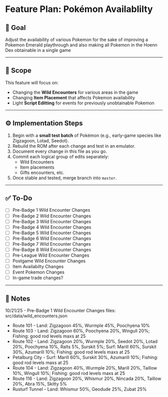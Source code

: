 # Feature Plan: Pokémon Availablilty

## 🧭 Goal
Adjust the availability of various Pokemon for the sake of improving a Pokemon Emerald playthrough and also making all Pokemon in the Hoenn Dex obtainable in a single game

---

## 🧩 Scope
This feature will focus on:
- Changing the **Wild Encounters** for various areas in the game
- Changing **Item Placement** that affects Pokemon availability
- Light **Script Editting** for events for previously unobtainable Pokemon


---

## ⚙️ Implementation Steps
1. Begin with a **small test batch** of Pokémon (e.g., early-game species like Zigzagoon, Lotad, Seedot).
2. Rebuild the ROM after each change and test in an emulator.
3. Document every change in this file as you go.
4. Commit each logical group of edits separately:
   - Wild Encounters
   - Item placements
   - Gifts encounters, etc.
5. Once stable and tested, merge branch into `master`.

---

## ✅ To-Do
- [ ] Pre-Badge 1 Wild Encounter Changes
- [ ] Pre-Badge 2 Wild Encounter Changes
- [ ] Pre-Badge 3 Wild Encounter Changes
- [ ] Pre-Badge 4 Wild Encounter Changes
- [ ] Pre-Badge 5 Wild Encounter Changes
- [ ] Pre-Badge 6 Wild Encounter Changes
- [ ] Pre-Badge 7 Wild Encounter Changes
- [ ] Pre-Badge 8 Wild Encounter Changes
- [ ] Pre-League Wild Encounter Changes
- [ ] Postgame Wild Encounter Changes
- [ ] Item Availabilty Changes
- [ ] Event Pokemon Changes
- [ ] In-game trade changes?

---

## 🧠 Notes
10/21/25 - Pre-Badge 1 Wild Encounter Changes
files: src/data/wild_encounters.json
- Route 101 - Land: Zigzagoon 45%, Wurmple 45%, Poochyena 10%
- Route 103 - Land: Zigzagoon 60%, Poochyena 20%, Wingull 20%; Fishing: good rod levels maxs at 25
- Route 102 - Land: Zigzagoon 20%, Wurmple 20%, Seedot 20%, Lotad 20%, Poochyena 10%, Ralts 5%, Surskit 5%; Surf: Marill 60%, Surskit 30%, Azumarill 10%; Fishing: good rod levels maxs at 25
- Petalburg City - Surf: Marill 60%, Surskit 30%, Azumarill 10%; Fishing: good rod levels maxs at 25
- Route 104 - Land: Zigzagoon 40%, Wurmple 20%, Marill 20%, Taillow 10%, Wingull 10%; Fishing: good rod levels maxs at 25
- Route 116 - Land: Zigzagoon 20%, Whismur 20%, Nincada 20%, Taillow 20%, Abra 15%, Skitty 5%
- Rusturf Tunnel - Land: Whismur 50%, Geodude 25%, Zubat 25%
